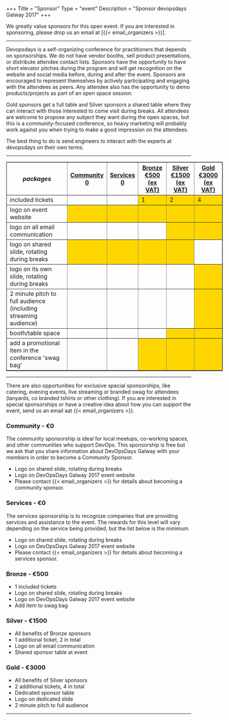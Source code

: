 +++
Title = "Sponsor"
Type = "event"
Description = "Sponsor devopsdays Galway 2017"
+++

We greatly value sponsors for this open event.  If you are interested in sponsoring, please drop us an email at [{{< email_organizers >}}].

<hr>

Devopsdays is a self-organizing conference for practitioners that depends on sponsorships. We do not have vendor booths, sell product presentations, or distribute attendee contact lists. Sponsors have the opportunity to have short elevator pitches during the program and will get recognition on the website and social media before, during and after the event. Sponsors are encouraged to represent themselves by actively participating and engaging with the attendees as peers. Any attendee also has the opportunity to demo products/projects as part of an open space session.
<p>
Gold sponsors get a full table and Silver sponsors a shared table where they can interact with those interested to come visit during breaks. All attendees are welcome to propose any subject they want during the open spaces, but this is a community-focused conference, so heavy marketing will probably work against you when trying to make a good impression on the attendees.
<p>
The best thing to do is send engineers to interact with the experts at devopsdays on their own terms.
<p>


<hr/>

<div style="width:590px">
<table border=1 cellspacing=1>
 <tr>
  <th><i>packages</i></th>
  <th><center><b><u>Community<br />0</u></center></b></th>
  <th><center><b><u>Services<br />0</u></center></b></th>
  <th><center><b><u>Bronze<br />€500 (ex VAT)</u></center></b></th>
  <th><center><b><u>Silver<br />€1500 (ex VAT)</u></center></b></th>
  <th><center><b><u>Gold<br />€3000 (ex VAT)</u></center></b></th>
 </tr>
 <tr>
  <td>included tickets</td>
  <td>&nbsp;</td>
  <td>&nbsp;</td>
  <td bgcolor="gold">1</td>
  <td bgcolor="gold">2</td>
  <td bgcolor="gold">4</td>
 </tr>
 <tr>
  <td>logo on event website</td>
  <td bgcolor="gold">&nbsp;</td>
  <td bgcolor="gold">&nbsp;</td>
  <td bgcolor="gold">&nbsp;</td>
  <td bgcolor="gold">&nbsp;</td>
  <td bgcolor="gold">&nbsp;</td>
 </tr>
 <tr>
  <td>logo on all email communication</td>
  <td>&nbsp;</td>
  <td>&nbsp;</td>
  <td>&nbsp;</td>
  <td bgcolor="gold">&nbsp;</td>
  <td bgcolor="gold">&nbsp;</td>
 </tr>
 <tr>
  <td>logo on shared slide, rotating during breaks</td>
  <td bgcolor="gold">&nbsp;</td>
  <td bgcolor="gold">&nbsp;</td>
  <td bgcolor="gold">&nbsp;</td>
  <td bgcolor="gold">&nbsp;</td>
  <td>&nbsp;</td>
 </tr>
 <tr>
  <td>logo on its own slide, rotating during breaks</td>
  <td>&nbsp;</td>
  <td>&nbsp;</td>
  <td>&nbsp;</td>
  <td>&nbsp;</td>
  <td bgcolor="gold">&nbsp;</td>
 </tr>
 <tr>
  <td>2 minute pitch to full audience (including streaming audience)</td>
  <td>&nbsp;</td>
  <td>&nbsp;</td>
  <td>&nbsp;</td>
  <td>&nbsp;</td>
  <td bgcolor="gold">&nbsp;</td>
 </tr>
 <tr>
  <td>booth/table space</td>
  <td>&nbsp;</td>
  <td>&nbsp;</td>
  <td>&nbsp;</td>
  <td bgcolor="gold">&nbsp;</td>
  <td bgcolor="gold">&nbsp;</td>
 </tr>
 <tr>
  <td>add a promotional item in the conference 'swag bag'</td>
  <td>&nbsp;</td>
  <td>&nbsp;</td>
  <td bgcolor="gold">&nbsp;</td>
  <td bgcolor="gold">&nbsp;</td>
  <td bgcolor="gold">&nbsp;</td>
 </tr>
</table>
</div>

---

There are also opportunities for exclusive special sponsorships, like catering, evening events, live streaming or branded swag for attendees (lanyards, co branded tshirts or other clothing). If you are interested in special sponsorships or have a creative idea about how you can support the event, send us an email aat {{< email_organizers >}}.

### Community - €0

The community sponsorship is ideal for local meetups, co-working spaces, and other communities who support DevOps.  This sponsorship is free but we ask that you share information about DevOpsDays Galway with your members in order to become a Community Sponsor.

* Logo on shared slide, rotating during breaks
* Logo on DevOpsDays Galway 2017 event website
* Please contact {{< email_organizers >}} for details about becoming a community sponsor.

### Services - €0

The services sponsorship is to recognize companies that are providing services and
assistance to the event.  The rewards for this level will vary depending on the
service being provided, but the list below is the minimum.

* Logo on shared slide, rotating during breaks
* Logo on DevOpsDays Galway 2017 event website
* Please contact {{< email_organizers >}} for details about becoming a services sponsor.

### Bronze - €500

* 1 included tickets
* Logo on shared slide, rotating during breaks
* Logo on DevOpsDays Galway 2017 event website
* Add item to swag bag

### Silver - €1500

* All benefits of Bronze sponsors
* 1 additional ticket, 2 in total
* Logo on all email communication
* Shared sponsor table at event

### Gold - €3000

* All benefits of Silver sponsors
* 2 additional tickets, 4 in total
* Dedicated sponsor table
* Logo on dedicated slide
* 2 minute pitch to full audience

---
